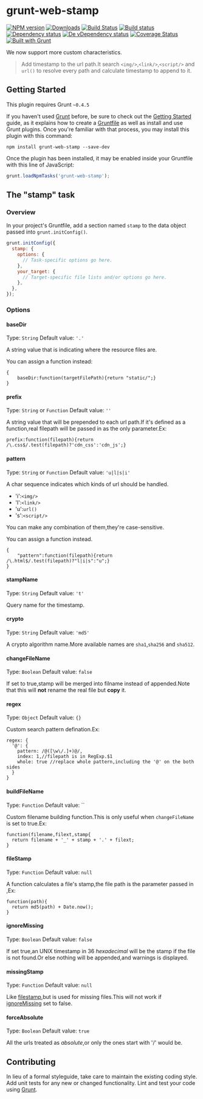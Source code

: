 # grunt-web-stamp

[![NPM version][npm-image]][npm-url] [![Downloads][downloads-image]][npm-url] [![Build Status][travis-image]][travis-url] [![Build status][appveyor-image]][appveyor-url] [![Dependency status][david-dm-image]][david-dm-url] [![De vDependency status][david-dm-dev-image]][david-dm-dev-url] [![Coverage Status][coveralls-image]][coveralls-url] [![Built with Grunt][grunt-image]][grunt-url]

We now support more custom characteristics.

> Add timestamp to the url path.It search `<img/>`,`<link/>`,`<script/>` and `url()` to resolve
> every path and calculate timestamp to append to it.

## Getting Started
This plugin requires Grunt `~0.4.5`

If you haven't used [Grunt](http://gruntjs.com/) before, be sure to check out the [Getting Started](http://gruntjs.com/getting-started) guide, as it explains how to create a [Gruntfile](http://gruntjs.com/sample-gruntfile) as well as install and use Grunt plugins. Once you're familiar with that process, you may install this plugin with this command:

```shell
npm install grunt-web-stamp --save-dev
```

Once the plugin has been installed, it may be enabled inside your Gruntfile with this line of JavaScript:

```js
grunt.loadNpmTasks('grunt-web-stamp');
```

## The "stamp" task

### Overview
In your project's Gruntfile, add a section named `stamp` to the data object passed into `grunt.initConfig()`.

```js
grunt.initConfig({
  stamp: {
    options: {
      // Task-specific options go here.
    },
    your_target: {
      // Target-specific file lists and/or options go here.
    },
  },
});
```

### Options

#### baseDir
Type: `String`
Default value: `'.'`

A string value that is indicating where the resource files are.

You can assign a function instead:

    {
        baseDir:function(targetFilePath){return "static/";}
    }

#### prefix
Type: `String` or `Function`
Default value: `''`

A string value that will be prepended to each url path.If it's defined as a function,real filepath will be passed in as the only parameter.Ex:

    prefix:function(filepath){return /\.css$/.test(filepath)?'cdn_css':'cdn_js';}

#### pattern
Type: `String` or `Function`
Default value: `'u|l|s|i'`

A char sequence indicates which kinds of url should be handled.

 - 'i':`<img/>`
 - 'l':`<link/>`
 - 'u':`url()`
 - 's':`<script/>`

You can make any combination of them,they're case-sensitive.

You can assign a function instead.

    {
        "pattern":function(filepath){return /\.html$/.test(filepath)?"l|i|s":"u";}
    }

#### stampName
Type: `String`
Default value: `'t'`

Query name for the timestamp.

#### crypto
Type: `String`
Default value: `'md5'`

A crypto algorithm name.More available names are `sha1`,`sha256` and `sha512`.

#### changeFileName
Type: `Boolean`
Default value: `false`

If set to true,stamp will be merged into filname instead of appended.Note that this will **not** rename the real file but **copy** it.

#### regex
Type: `Object`
Default value: `{}`

Custom search pattern defination.Ex:

    regex: {
      '@': {
        pattern: /@([\w\/.]+)@/,
        index: 1,//filepath is in RegExp.$1
        whole: true //replace whole pattern,including the '@' on the both sides
      }
    }

#### buildFileName
Type: `Function`
Default value: ``

Custom filename building function.This is only useful when `changeFileName` is set to true.Ex:

    function(filename,filext,stamp{
      return filename + '_' + stamp + '.' + filext;
    }

#### fileStamp
Type: `Function`
Default value: `null`

A function calculates a file's stamp,the file path is the parameter passed in ,Ex:

    function(path){
      return md5(path) + Date.now();
    }

#### ignoreMissing
Type: `Boolean`
Default value:  `false`

If set true,an UNIX timestamp in 36 _hexadecimal_ will be the stamp if the file is not found.Or else nothing will be appended,and warnings is displayed.

#### missingStamp
Type: `Function`
Default value: `null`

Like [filestamp](#filestamp),but is used for missing files.This will not work if [ignoreMissing](#ignoremissing) set to false.

#### forceAbsolute
Type: `Boolean`
Default value: `true`

All the urls treated as *absolute*,or only the ones start with '/' would be.

## Contributing
In lieu of a formal styleguide, take care to maintain the existing coding style. Add unit tests for any new or changed functionality. Lint and test your code using [Grunt](http://gruntjs.com/).


[npm-url]: https://npmjs.org/package/grunt-web-stamp
[downloads-image]: http://img.shields.io/npm/dm/grunt-web-stamp.svg
[npm-image]: http://img.shields.io/npm/v/grunt-web-stamp.svg
[travis-url]: https://travis-ci.org/yanni4night/grunt-web-stamp
[travis-image]: http://img.shields.io/travis/yanni4night/grunt-web-stamp.svg
[appveyor-image]:https://ci.appveyor.com/api/projects/status/bsu9w9ar8pboc2nj?svg=true
[appveyor-url]:https://ci.appveyor.com/project/yanni4night/grunt-web-stamp
[david-dm-url]:https://david-dm.org/yanni4night/grunt-web-stamp
[david-dm-image]:https://david-dm.org/yanni4night/grunt-web-stamp.svg
[david-dm-dev-url]:https://david-dm.org/yanni4night/grunt-web-stamp#info=devDependencies
[david-dm-dev-image]:https://david-dm.org/yanni4night/grunt-web-stamp/dev-status.svg
[coveralls-url]:https://coveralls.io/r/yanni4night/grunt-web-stamp?branch=master
[coveralls-image]:https://coveralls.io/repos/yanni4night/grunt-web-stamp/badge.png?branch=master
[grunt-url]:http://gruntjs.com/
[grunt-image]: http://img.shields.io/badge/BUILT%20WITH-GRUNT-yellow.svg

